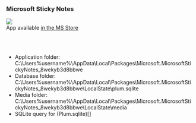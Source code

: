 ### Microsoft Sticky Notes ###

![](https://i2.wp.com/techrad.io/wp-content/uploads/2018/11/Sticky-Notes.png?w=630&ssl=1)<br>
App available [in the MS Store](https://www.microsoft.com/en-us/p/microsoft-sticky-notes/9nblggh4qghw?activetab=pivot:overviewtab)<br>

<br><br>
- Application folder:<br>
       C:\Users\%username%\AppData\Local\Packages\Microsoft.MicrosoftStickyNotes_8wekyb3d8bbwe<br>
- Database folder:<br>
        C:\Users\%username%\AppData\Local\Packages\Microsoft.MicrosoftStickyNotes_8wekyb3d8bbwe\LocalState\plum.sqlite<br>
- Media folder:<br>
        C:\Users\%username%\AppData\Local\Packages\Microsoft.MicrosoftStickyNotes_8wekyb3d8bbwe\LocalState\media<br>
- SQLite query for (Plum.sqlite)[]      
